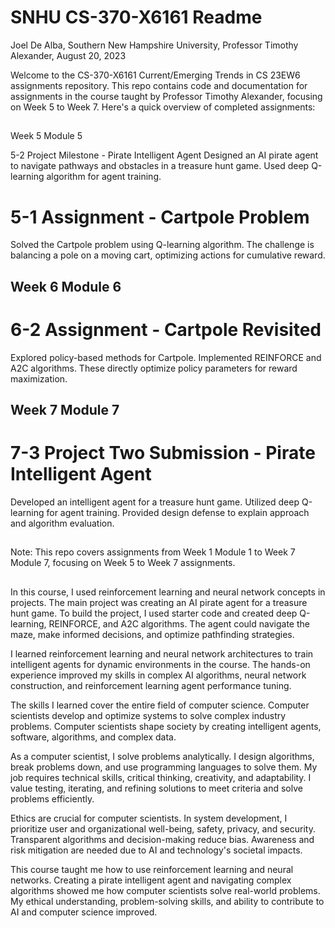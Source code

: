  # SNHU CS-370-X6161 Readme
 Joel De Alba, 
 Southern New Hampshire University, 
 Professor Timothy Alexander, 
 August 20, 2023
 

Welcome to the CS-370-X6161 Current/Emerging Trends in CS 23EW6 assignments repository. This repo contains code and documentation for assignments in the course taught by Professor Timothy Alexander, focusing on Week 5 to Week 7. Here's a quick overview of completed assignments:
##

Week 5 Module 5

 5-2 Project Milestone - Pirate Intelligent Agent
Designed an AI pirate agent to navigate pathways and obstacles in a treasure hunt game. Used deep Q-learning algorithm for agent training.

# 5-1 Assignment - Cartpole Problem
Solved the Cartpole problem using Q-learning algorithm. The challenge is balancing a pole on a moving cart, optimizing actions for cumulative reward.
##

## Week 6 Module 6

# 6-2 Assignment - Cartpole Revisited
Explored policy-based methods for Cartpole. Implemented REINFORCE and A2C algorithms. These directly optimize policy parameters for reward maximization.
##

## Week 7 Module 7

# 7-3 Project Two Submission - Pirate Intelligent Agent
Developed an intelligent agent for a treasure hunt game. Utilized deep Q-learning for agent training. Provided design defense to explain approach and algorithm evaluation.
##

Note: This repo covers assignments from Week 1 Module 1 to Week 7 Module 7, focusing on Week 5 to Week 7 assignments.
##

In this course, I used reinforcement learning and neural network concepts in projects. The main project was creating an AI pirate agent for a treasure hunt game. To build the project, I used starter code and created deep Q-learning, REINFORCE, and A2C algorithms. The agent could navigate the maze, make informed decisions, and optimize pathfinding strategies.

I learned reinforcement learning and neural network architectures to train intelligent agents for dynamic environments in the course. The hands-on experience improved my skills in complex AI algorithms, neural network construction, and reinforcement learning agent performance tuning.

The skills I learned cover the entire field of computer science. Computer scientists develop and optimize systems to solve complex industry problems. Computer scientists shape society by creating intelligent agents, software, algorithms, and complex data.

As a computer scientist, I solve problems analytically. I design algorithms, break problems down, and use programming languages to solve them. My job requires technical skills, critical thinking, creativity, and adaptability. I value testing, iterating, and refining solutions to meet criteria and solve problems efficiently.

Ethics are crucial for computer scientists. In system development, I prioritize user and organizational well-being, safety, privacy, and security. Transparent algorithms and decision-making reduce bias. Awareness and risk mitigation are needed due to AI and technology's societal impacts.

This course taught me how to use reinforcement learning and neural networks. Creating a pirate intelligent agent and navigating complex algorithms showed me how computer scientists solve real-world problems. My ethical understanding, problem-solving skills, and ability to contribute to AI and computer science improved.
